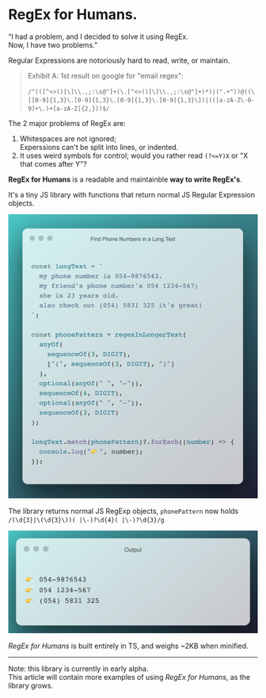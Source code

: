 # RegEx for Humans.

   “I had a problem, and I decided to solve it using RegEx.  
    Now, I have two problems.”

Regular Expressions are notoriously hard to read, write, or maintain.

> Exhibit A: 1st result on google for "email regex":
>
> `/^(([^<>()[\]\\.,;:\s@"]+(\.[^<>()[\]\\.,;:\s@"]+)*)|(".+"))@((\[[0-9]{1,3}\.[0-9]{1,3}\.[0-9]{1,3}\.[0-9]{1,3}\])|(([a-zA-Z\-0-9]+\.)+[a-zA-Z]{2,}))$/`

The 2 major problems of RegEx are:
1. Whitespaces are not ignored;  
   Experssions can't be split into lines, or indented.
2. It uses weird symbols for control;
   would you rather read `(?<=Y)X` or "X that comes after Y"?

**RegEx for Humans** is a readable and maintainble **way to write RegEx's**.  

It's a tiny JS library with functions that return normal JS Regular Expression objects.  

![exmaple-1: find phone numbers in a long text](https://github.com/nitasn/regex-for-humans/blob/master/example-1.png?raw=1)

   The library returns normal JS RegExp objects, `phonePattern` now holds
   `/(\d{3}|\(\d{3}\))( |\-)?\d{4}( |\-)?\d{3}/g`

![output of exmaple-1](https://github.com/nitasn/regex-for-humans/blob/master/exmple-1-output.png?raw=1)

*RegEx for Humans* is built entirely in TS, and weighs ~2KB when minified.

***

Note: this library is currently in early alpha.  
This article will contain more examples of using *RegEx for Humans*, as the library grows.
